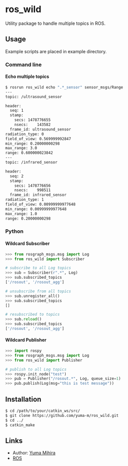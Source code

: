 # ros_wild

Utility package to handle multiple topics in ROS.

## Usage

Example scripts are placed in example directory.

### Command line

#### Echo multiple topics

```bash
$ rosrun ros_wild echo ".*_sensor" sensor_msgs/Range
---
topic: /ultrasound_sensor

header: 
  seq: 1
  stamp: 
    secs: 1478776655
    nsecs:    143582
  frame_id: ultrasound_sensor
radiation_type: 0
field_of_view: 0.569999992847
min_range: 0.20000000298
max_range: 3.0
range: 0.600000023842
---
topic: /infrared_sensor

header: 
  seq: 2
  stamp: 
    secs: 1478776656
    nsecs:    998511
  frame_id: infrared_sensor
radiation_type: 1
field_of_view: 0.00999999977648
min_range: 0.00999999977648
max_range: 1.0
range: 0.20000000298
```

### Python

#### Wildcard Subscriber

```python
>>> from rosgraph_msgs.msg import Log
>>> from ros_wild import Subscriber

# subscribe to all Log topics
>>> sub = Subscriber(r".*", Log)
>>> sub.subscribed_topics
['/rosout', '/rosout_agg']

# unsubscribe from all topics
>>> sub.unregister_all()
>>> sub.subscribed_topics
[]

# resubscribed to topics
>>> sub.reload()
>>> sub.subscribed_topics
['/rosout', '/rosout_agg']
```

#### Wildcard Publisher

```python
>>> import rospy
>>> from rosgraph_msgs.msg import Log
>>> from ros_wild import Publisher

# publish to all Log topics
>>> rospy.init_node("test")
>>> pub = Publisher("/rosout.*", Log, queue_size=1)
>>> pub.publish(Log(msg="this is test message"))
```

## Installation

```bash
$ cd /path/to/your/catkin_ws/src/
$ git clone https://github.com/yuma-m/ros_wild.git
$ cd ../
$ catkin_make
```

## Links

- Author: [Yuma Mihira](http://yurax2.com)
- [ROS](http://www.ros.org/)
